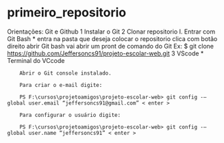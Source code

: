 # primeiro_repositorio


Orientações:
Git e Github
    1 Instalar o Git 
    2 Clonar repositorio 
        I. Entrar com Git Bash 
            * entra na pasta que deseja colocar o repositorio
            clica com botão direito abrir Git bash 
            vai abrir um pront de comando do Git
            Ex: $ git clone https://github.com/Jeffersoncs91/projeto-escolar-web.git
    3 VScode 
        * Terminal do VCcode

        Abrir o Git console instalado.

        Para criar o e-mail digite:

        PS F:\cursos\projetoamigos\projeto-escolar-web> git config -–global user.email “jeffersoncs91@gmail.com” < enter >

        Para configurar o usuário digite:
        
        PS F:\cursos\projetoamigos\projeto-escolar-web> git config -–global user.name “jeffersoncs91” < enter >
